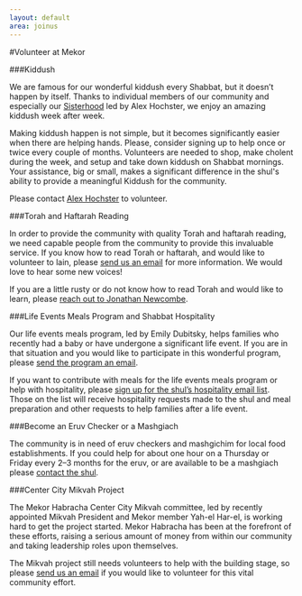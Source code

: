 ```yaml
---
layout: default
area: joinus
---
```


#Volunteer at Mekor

###Kiddush

We are famous for our wonderful kiddush every Shabbat, but it doesn’t happen by itself. Thanks to individual members of our community and especially our [Sisterhood]({{site.url}}/social/sisterhood.html) led by Alex Hochster, we enjoy an amazing kiddush week after week. 

Making kiddush happen is not simple, but it becomes significantly easier when there are helping hands. Please, consider signing up to help once or twice every couple of months. Volunteers are needed to shop, make cholent during the week, and setup and take down kiddush on Shabbat mornings. Your assistance, big or small, makes a significant difference in the shul's ability to provide a meaningful Kiddush for the community.

Please contact [Alex Hochster](mailto:kiddush@mekorhabracha.org) to volunteer.

###Torah and Haftarah Reading

In order to provide the community with quality Torah and haftarah reading, we need capable people from the community to provide this invaluable service. If you know how to read Torah or haftarah, and would like to volunteer to lain, please [send us an email](mailto:laining@mekorhabracha.org) for more information. We would love to hear some new voices! 

If you are a little rusty or do not know how to read Torah and would like to learn, please [reach out to Jonathan Newcombe](mailto:jfnewcombe@gmail.com).

###Life Events Meals Program and Shabbat Hospitality

Our life events meals program, led by Emily Dubitsky, helps families who recently had a baby or have undergone a significant life event. If you are in that situation and you would like to participate in this wonderful program, please [send the program an email](mailto:lifeevents@mekorhabracha.org).

If you want to contribute with meals for the life events meals program or help with hospitality, please [sign up for the shul’s hospitality email list](mailto:hospitality@mekorhabracha.org). Those on the list will receive hospitality requests made to the shul and meal preparation and other requests to help families after a life event.

###Become an Eruv Checker or a Mashgiach

The community is in need of eruv checkers and mashgichim for local food establishments. If you could help for about one hour on a Thursday or Friday every 2–3 months for the eruv, or are available to be a mashgiach please [contact the shul](mailto:info@mekorhabracha.org).

###Center City Mikvah Project

The Mekor Habracha Center City Mikvah committee, led by recently appointed Mikvah President and Mekor member Yah-el Har-el, is working hard to get the project started. Mekor Habracha has been at the forefront of these efforts, raising a serious amount of money from within our community and taking leadership roles upon themselves. 

The Mikvah project still needs volunteers to help with the building stage, so please [send us an email](mailto:info@mekorhabracha.org) if you would like to volunteer for this vital community effort.


